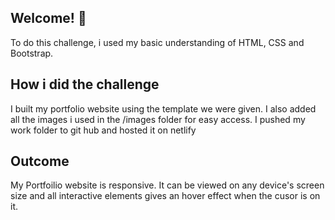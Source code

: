 ## Welcome! 👋

To do this challenge, i used my basic understanding of HTML, CSS and Bootstrap.

## How i did the challenge

I built my portfolio website using the template we were given.
I also added all the images i used in the /images folder for easy access.
I pushed my work folder to git hub and hosted it on netlify

## Outcome

My Portfoilio website is responsive. It can be viewed on any device's screen size and all interactive elements gives an hover effect when the cusor is on it. 
